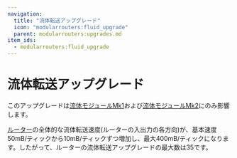 ```yaml
---
navigation:
  title: "流体転送アップグレード"
  icon: "modularrouters:fluid_upgrade"
  parent: modularrouters:upgrades.md
item_ids:
  - modularrouters:fluid_upgrade
---
```


# 流体転送アップグレード

このアップグレードは[流体モジュールMk1](../modules/fluid.md)および[流体モジュールMk2](../modules/fluid_2.md)にのみ影響します。

[ルーター](../router/modular_router.md)の全体的な流体転送速度(ルーターの入出力の各方向)が、基本速度50mB/ティックから10mB/ティックずつ増加し、最大400mB/ティックになります。したがって、ルーターの流体転送アップグレードの最大数は35です。



<Recipe id="modularrouters:fluid_upgrade" />

